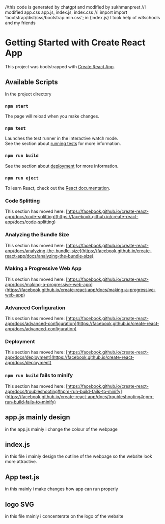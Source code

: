 //this code is generated by chatgpt and modified by sukhmanpreet 
//I modified app.css app.js, index.js, index.css
//I import import 'bootstrap/dist/css/bootstrap.min.css'; in {index.js}
I took help of w3schools and my friends
# Getting Started with Create React App

This project was bootstrapped with [Create React App](https://github.com/facebook/create-react-app).

## Available Scripts

In the project directory

### `npm start`


The page will reload when you make changes.

### `npm test`

Launches the test runner in the interactive watch mode.\
See the section about [running tests](https://facebook.github.io/create-react-app/docs/running-tests) for more information.

### `npm run build`



See the section about [deployment](https://facebook.github.io/create-react-app/docs/deployment) for more information.

### `npm run eject`


To learn React, check out the [React documentation](https://reactjs.org/).

### Code Splitting

This section has moved here: [https://facebook.github.io/create-react-app/docs/code-splitting](https://facebook.github.io/create-react-app/docs/code-splitting)

### Analyzing the Bundle Size

This section has moved here: [https://facebook.github.io/create-react-app/docs/analyzing-the-bundle-size](https://facebook.github.io/create-react-app/docs/analyzing-the-bundle-size)

### Making a Progressive Web App

This section has moved here: [https://facebook.github.io/create-react-app/docs/making-a-progressive-web-app](https://facebook.github.io/create-react-app/docs/making-a-progressive-web-app)

### Advanced Configuration

This section has moved here: [https://facebook.github.io/create-react-app/docs/advanced-configuration](https://facebook.github.io/create-react-app/docs/advanced-configuration)

### Deployment

This section has moved here: [https://facebook.github.io/create-react-app/docs/deployment](https://facebook.github.io/create-react-app/docs/deployment)

### `npm run build` fails to minify

This section has moved here: [https://facebook.github.io/create-react-app/docs/troubleshooting#npm-run-build-fails-to-minify](https://facebook.github.io/create-react-app/docs/troubleshooting#npm-run-build-fails-to-minify)

## app.js mainly design
in the app.js mainly i change the colour of the webpage 
## index.js 
 in this file i mainly design the outline of the webpage so the website look more attractive.
 ## App test.js 
 in this mainly i make changes how app can run properly 
 ## logo SVG 
  in this file mainly i concenterate on the logo of the website
 
